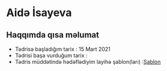 # Aidə İsayeva
## Haqqımda qısa məlumat
- Tədrisə başladığım tarix : 15 Mart 2021
- Tədrisi başa vurduğum tarix :
- Tədris müddətində hədəflədiyim layihə şablon(ları) :[Şablon](http://jellydemos.com/html/elixir/index-multipage.html)
